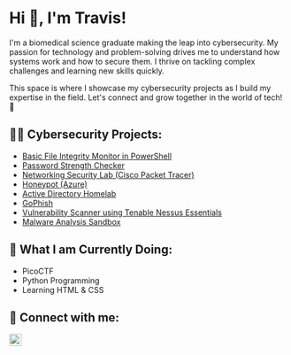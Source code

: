 # Hi 👋, I'm Travis!
  
I'm a biomedical science graduate making the leap into cybersecurity. My passion for technology and problem-solving drives me to understand how systems work and how to secure them. I thrive on tackling complex challenges and learning new skills quickly.  

This space is where I showcase my cybersecurity projects as I build my expertise in the field. Let's connect and grow together in the world of tech! 🚀  

<h2>👨‍💻 Cybersecurity Projects:</h2>

- [Basic File Integrity Monitor in PowerShell](https://github.com/Travis-N-W/FIM)
- [Password Strength Checker](https://github.com/Travis-N-W/PWD-Strength-Checker)
- [Networking Security Lab (Cisco Packet Tracer)](https://github.com/Travis-N-W/Cisco-Packet-Tracer)
- [Honeypot (Azure)](https://github.com/Travis-N-W/Honeypot)
- [Active Directory Homelab](https://github.com/Travis-N-W/Active-Directory)
- [GoPhish](https://github.com/Travis-N-W/GoPhish)
- [Vulnerability Scanner using Tenable Nessus Essentials](https://github.com/Travis-N-W/Nessus/tree/main)
- [Malware Analysis Sandbox](https://github.com/Travis-N-W/Live-Malware-Analysis/tree/main)

<h2>🌱 What I am Currently Doing:</h2>

- PicoCTF
- Python Programming
- Learning HTML & CSS

<h2> 🤳 Connect with me:</h2>

[<img align="left" alt="JoshMadakor | LinkedIn" width="22px" src="https://cdn.jsdelivr.net/npm/simple-icons@v3/icons/linkedin.svg" />][linkedin]

[linkedin]: https://www.linkedin.com/in/travis-n-waddington/


